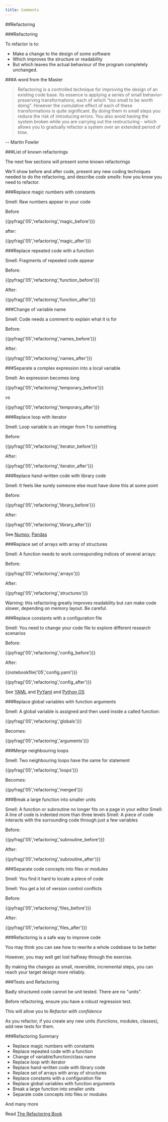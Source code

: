 ```yaml
---
title: Comments
---
```


##Refactoring

###Refactoring

To refactor is to:

* Make a change to the design of some software
* Which improves the structure or readability
* But which leaves the actual behaviour of the program completely unchanged.


###A word from the Master

> Refactoring is a controlled technique for improving the design of an existing code base. 
Its essence is applying a series of small behavior-preserving transformations, each of which "too small to be worth doing". 
However the cumulative effect of each of these transformations is quite significant. 
By doing them in small steps you reduce the risk of introducing errors. 
You also avoid having the system broken while you are carrying out the restructuring - 
which allows you to gradually refactor a system over an extended period of time.

-- Martin Fowler

###List of known refactorings

The next few sections will present some known refactorings

We'll show before and after code, present any new coding techniques needed to do the refactoring,
and describe *code smells*: how you know you need to refactor.

###Replace magic numbers with constants

Smell: Raw numbers appear in your code

Before

{{pyfrag('05','refactoring','magic_before')}}

after:

{{pyfrag('05','refactoring','magic_after')}}

###Replace repeated code with a function

Smell: Fragments of repeated code appear

Before:

{{pyfrag('05','refactoring','function_before')}}

After:

{{pyfrag('05','refactoring','function_after')}}

###Change of variable name

Smell: Code needs a comment to explain what it is for

Before:

{{pyfrag('05','refactoring','names_before')}}

After:

{{pyfrag('05','refactoring','names_after')}}


###Separate a complex expression into a local variable

Smell: An expression becomes long

{{pyfrag('05','refactoring','temporary_before')}}

vs

{{pyfrag('05','refactoring','temporary_after')}}

###Replace loop with iterator

Smell: Loop variable is an integer from 1 to something

Before:

{{pyfrag('05','refactoring','iterator_before')}}

After:

{{pyfrag('05','refactoring','iterator_after')}}

###Replace hand-written code with library code

Smell: It feels like surely someone else must have done this at some point

Before:

{{pyfrag('05','refactoring','library_before')}}

After:

{{pyfrag('05','refactoring','library_after')}}

See [Numpy](http://docs.scipy.org/doc/numpy/reference/generated/numpy.arange.html),
    [Pandas](http://pandas.pydata.org/)

###Replace set of arrays with array of structures

Smell: A function needs to work corresponding indices of several arrays:

Before:

{{pyfrag('05','refactoring','arrays')}}

After:

{{pyfrag('05','refactoring','structures')}}

Warning: this refactoring greatly improves readability but can make code slower,
depending on memory layout. Be careful.

###Replace constants with a configuration file

Smell: You need to change your code file to explore different research scenarios

Before:

{{pyfrag('05','refactoring','config_before')}}

After:

{{notebookfile('05','config.yaml')}}

{{pyfrag('05','refactoring','config_after')}}

See [YAML](http://www.yaml.org/) and [PyYaml](http://pyyaml.org/)
and [Python OS](http://docs.python.org/2/library/os.html)

###Replace global variables with function arguments

Smell: A global variable is assigned and then used inside a called function:

{{pyfrag('05','refactoring','globals')}}

Becomes:

{{pyfrag('05','refactoring','arguments')}}

###Merge neighbouring loops

Smell: Two neighbouring loops have the same for statement

{{pyfrag('05','refactoring','loops')}}

Becomes:

{{pyfrag('05','refactoring','merged')}}


###Break a large function into smaller units

Smell: A function or subroutine no longer fits on a page in your editor
Smell: A line of code is indented more than three levels
Smell: A piece of code interacts with the surrounding code through just a few variables

Before:

{{pyfrag('05','refactoring','subroutine_before')}}

After:

{{pyfrag('05','refactoring','subroutine_after')}}

###Separate code concepts into files or modules

Smell: You find it hard to locate a piece of code

Smell: You get a lot of version control conflicts

Before:

{{pyfrag('05','refactoring','files_before')}}

After:

{{pyfrag('05','refactoring','files_after')}}

###Refactoring is a safe way to improve code

You may think you can see how to rewrite a whole codebase to be better

However, you may well get lost halfway through the exercise.

By making the changes as small, reversible, incremental steps,
you can reach your target design more reliably.

###Tests and Refactoring

Badly structured code cannot be unit tested. There are no "units".

Before refactoring, ensure you have a robust regression test.

This will allow you to *Refactor with confidence*

As you refactor, if you create any new units (functions, modules, classes),
add new tests for them.

###Refactoring Summary

* Replace magic numbers with constants
* Replace repeated code with a function
* Change of variable/function/class name
* Replace loop with iterator
* Replace hand-written code with library code
* Replace set of arrays with array of structures
* Replace constants with a configuration file
* Replace global variables with function arguments
* Break a large function into smaller units
* Separate code concepts into files or modules

And many more

Read [The Refactoring Book](http://www.amazon.co.uk/Refactoring-Improving-Design-Existing-Technology/dp/0201485672)


